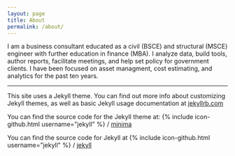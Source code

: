 ```yaml
---
layout: page
title: About
permalink: /about/
---
```

I am a business consultant educated as a civil (BSCE) and structural (MSCE) engineer with further education in finance (MBA). I analyze data, build tools, author reports, facilitate meetings, and help set policy for government clients. I have been focused on asset managment, cost estimating, and analytics for the past ten years.

---

This site uses a Jekyll theme. You can find out more info about customizing  Jekyll themes, as well as basic Jekyll usage documentation at [jekyllrb.com](https://jekyllrb.com/)

You can find the source code for the Jekyll theme at:
{% include icon-github.html username="jekyll" %} /
[minima](https://github.com/jekyll/minima)

You can find the source code for Jekyll at
{% include icon-github.html username="jekyll" %} /
[jekyll](https://github.com/jekyll/jekyll)
